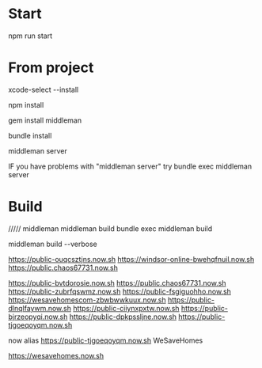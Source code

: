 # Start

npm run start

# From project

xcode-select --install

npm install

gem install middleman

bundle install

middleman server

IF you have problems with "middleman server" try
bundle exec middleman server

# Build

///// middleman
middleman build
bundle exec middleman build

middleman build --verbose

<!-- NOW  -->

https://public-ouqcsztjns.now.sh
https://windsor-online-bwehqfnuil.now.sh
https://public.chaos67731.now.sh

https://public-bvtdorosie.now.sh
https://public.chaos67731.now.sh
https://public-zubrfqswmz.now.sh
https://public-fsgiguohho.now.sh
https://wesavehomescom-zbwbwwkuux.now.sh
https://public-dlnqlfaywm.now.sh
https://public-ciiynxpxtw.now.sh
https://public-bjrzeopyqi.now.sh
https://public-dpkpssljne.now.sh
https://public-tjgoeqoyqm.now.sh

<!--  -->

now alias https://public-tjgoeqoyqm.now.sh WeSaveHomes

https://wesavehomes.now.sh
